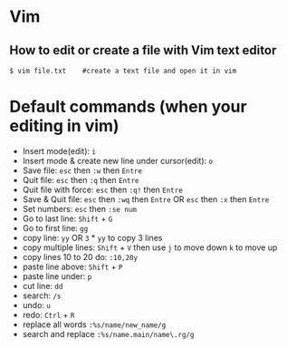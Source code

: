 # Vim

## How to edit or create a file with Vim text editor

```
$ vim file.txt    #create a text file and open it in vim
```

# Default commands (when your editing in vim)
- Insert mode(edit): `i`
- Insert mode & create new line under cursor(edit): `o`
- Save file: `esc` then `:w` then `Entre`
- Quit file: `esc` then `:q` then `Entre`
- Quit file with force: `esc` then `:q!` then `Entre`
- Save & Quit file: `esc` then `:wq` then `Entre` OR `esc` then `:x` then `Entre`
- Set numbers: `esc` then `:se num`
- Go to last line: `Shift` + `G`
- Go to first line: `gg`
- copy line: `yy` OR `3` * `yy` to copy 3 lines
- copy multiple lines: `Shift` + `V` then use `j` to move down `k` to move up
- copy lines 10 to 20 do: `:10,20y`
- paste line above: `Shift` + `P`
- paste line under: `p`
- cut line: `dd`
- search: `/s`
- undo: `u`
- redo: `Ctrl` + `R`
- replace all words `:%s/name/new_name/g` 
- search and replace `:%s/name.main/name\.rg/g`
